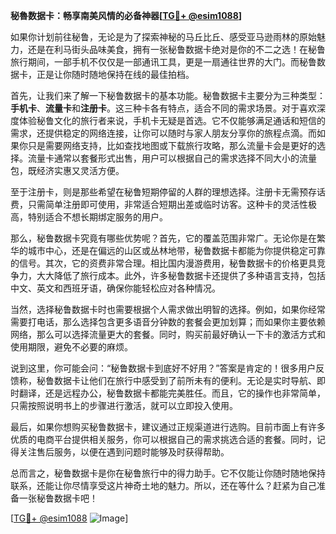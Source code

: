 **秘魯数据卡：畅享南美风情的必备神器[[TG💪+ @esim1088](https://t.me/s/esim1088)]**

如果你计划前往秘鲁，无论是为了探索神秘的马丘比丘、感受亚马逊雨林的原始魅力，还是在利马街头品味美食，拥有一张秘鲁数据卡绝对是你的不二之选！在秘鲁旅行期间，一部手机不仅仅是一部通讯工具，更是一扇通往世界的大门。而秘鲁数据卡，正是让你随时随地保持在线的最佳拍档。

首先，让我们来了解一下秘鲁数据卡的基本功能。秘鲁数据卡主要分为三种类型：**手机卡**、**流量卡**和**注册卡**。这三种卡各有特点，适合不同的需求场景。对于喜欢深度体验秘鲁文化的旅行者来说，手机卡无疑是首选。它不仅能够满足通话和短信的需求，还提供稳定的网络连接，让你可以随时与家人朋友分享你的旅程点滴。而如果你只是需要网络支持，比如查找地图或下载旅行攻略，那么流量卡会是更好的选择。流量卡通常以套餐形式出售，用户可以根据自己的需求选择不同大小的流量包，既经济实惠又灵活方便。

至于注册卡，则是那些希望在秘鲁短期停留的人群的理想选择。注册卡无需预存话费，只需简单注册即可使用，非常适合短期出差或临时访客。这种卡的灵活性极高，特别适合不想长期绑定服务的用户。

那么，秘鲁数据卡究竟有哪些优势呢？首先，它的覆盖范围非常广。无论你是在繁华的城市中心，还是在偏远的山区或丛林地带，秘鲁数据卡都能为你提供稳定可靠的信号。其次，它的资费非常合理。相比国内漫游费用，秘鲁数据卡的价格更具竞争力，大大降低了旅行成本。此外，许多秘鲁数据卡还提供了多种语言支持，包括中文、英文和西班牙语，确保你能轻松应对各种情况。

当然，选择秘鲁数据卡时也需要根据个人需求做出明智的选择。例如，如果你经常需要打电话，那么选择包含更多语音分钟数的套餐会更加划算；而如果你主要依赖网络，那么可以选择流量更大的套餐。同时，购买前最好确认一下卡的激活方式和使用期限，避免不必要的麻烦。

说到这里，你可能会问：“秘鲁数据卡到底好不好用？”答案是肯定的！很多用户反馈称，秘鲁数据卡让他们在旅行中感受到了前所未有的便利。无论是实时导航、即时翻译，还是远程办公，秘鲁数据卡都能完美胜任。而且，它的操作也非常简单，只需按照说明书上的步骤进行激活，就可以立即投入使用。

最后，如果你想购买秘鲁数据卡，建议通过正规渠道进行选购。目前市面上有许多优质的电商平台提供相关服务，你可以根据自己的需求挑选合适的套餐。同时，记得关注售后服务，以便在遇到问题时能够及时获得帮助。

总而言之，秘鲁数据卡是你在秘鲁旅行中的得力助手。它不仅能让你随时随地保持联系，还能让你尽情享受这片神奇土地的魅力。所以，还在等什么？赶紧为自己准备一张秘鲁数据卡吧！

[[TG💪+ @esim1088](https://t.me/s/esim1088) ![Image](https://i.postimg.cc/4NQfJmqS/Snipaste-2025-05-13-00-14-12.png)]